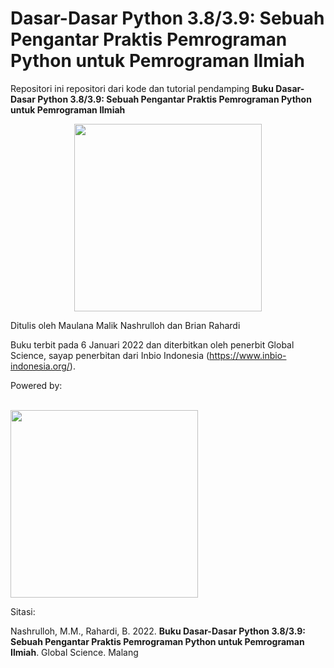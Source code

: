# Dasar-Dasar Python 3.8/3.9: Sebuah Pengantar Praktis Pemrograman Python untuk Pemrograman Ilmiah

Repositori ini repositori dari kode dan tutorial pendamping **Buku Dasar-Dasar Python 3.8/3.9: Sebuah Pengantar Praktis Pemrograman Python untuk Pemrograman Ilmiah**

<p align="center">
<img width="300" src="https://github.com/biokomub/bukupython38-39/blob/main/assets/cover.jpeg">
</p>

Ditulis oleh Maulana Malik Nashrulloh dan Brian Rahardi 

Buku terbit pada 6 Januari 2022 dan diterbitkan oleh penerbit Global Science, sayap penerbitan dari Inbio Indonesia (https://www.inbio-indonesia.org/).

<p align="center">
  <p> Powered by: </p>
  <br>
  <img width="300" src="https://github.com/biokomub/bukupython38-39/blob/main/assets/python-anaconda.jpeg">
</p>

Sitasi:

Nashrulloh, M.M., Rahardi, B. 2022. **Buku Dasar-Dasar Python 3.8/3.9: Sebuah Pengantar Praktis Pemrograman Python untuk Pemrograman Ilmiah**. Global Science. Malang
